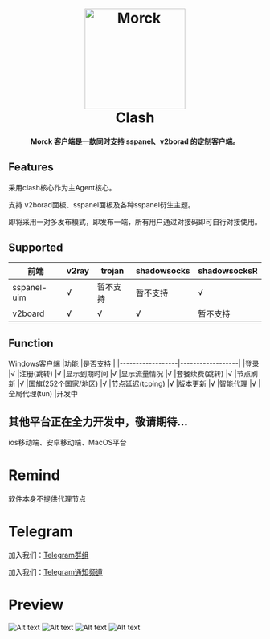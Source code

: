 <h1 align="center">
  <img src="https://github.com/wp0qw/morck_client/blob/main/morck.png?raw=true" alt="Morck" width="200">
  <br>Clash<br>
</h1>

<h4 align="center">Morck 客户端是一款同时支持 sspanel、v2borad 的定制客户端。</h4>

## Features

采用clash核心作为主Agent核心。

支持 v2borad面板、sspanel面板及各种sspanel衍生主题。

即将采用一对多发布模式，即发布一端，所有用户通过对接码即可自行对接使用。


## Supported

|前端              |v2ray              |trojan           |shadowsocks           |shadowsocksR           |
|------------------|------------------|------------------|------------------|------------------|
|sspanel-uim	   |√                 |暂不支持                 |暂不支持                 |√                 |
|v2board	   |√                 |√                 |√                 |暂不支持                 |


## Function
Windows客户端
|功能              |是否支持              |
|------------------|------------------|
|登录                 |√ 
|注册(跳转)                 |√
|显示到期时间                 |√
|显示流量情况                 |√
|套餐续费(跳转)                 |√
|节点刷新                 |√
|国旗(252个国家/地区)                 |√
|节点延迟(tcping)                 |√
|版本更新                 |√
|智能代理                 |√
|全局代理(tun)                 |开发中


## 其他平台正在全力开发中，敬请期待...
ios移动端、安卓移动端、MacOS平台


# Remind
软件本身不提供代理节点

# Telegram

加入我们：[Telegram群组](https://t.me/morckcs)

加入我们：[Telegram通知频道](https://t.me/morckgroup)

# Preview

![Alt text](https://github.com/wp0qw/morck_client/blob/main/pic_20210126173357.png)
![Alt text](https://github.com/wp0qw/morck_client/blob/main/pic_20210126173522.png)
![Alt text](https://github.com/wp0qw/morck_client/blob/main/pic_20210126174562.png)
![Alt text](https://github.com/wp0qw/morck_client/blob/main/pic_20210127093714.png)
